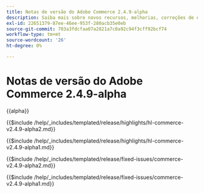 ```yaml
---
title: Notas de versão do Adobe Commerce 2.4.9-alpha
description: Saiba mais sobre novos recursos, melhorias, correções de erros e problemas conhecidos na versão 2.4.9-alpha do Adobe Commerce.
exl-id: 22651379-87ee-46ee-953f-280acb35e0eb
source-git-commit: 703a3fdcfaa07a2821a7c0a92c94f3cff92bcf74
workflow-type: tm+mt
source-wordcount: '26'
ht-degree: 0%

---
```



# Notas de versão do Adobe Commerce 2.4.9-alpha

{{alpha}}

<!-- Highlights in v2.4.9-alpha2 -->

{{$include /help/_includes/templated/release/highlights/hl-commerce-v2.4.9-alpha2.md}}

<!-- Highlights in v2.4.9-alpha1 -->

{{$include /help/_includes/templated/release/highlights/hl-commerce-v2.4.9-alpha1.md}}

<!-- Fixed issues in v2.4.9-alpha2 -->

{{$include /help/_includes/templated/release/fixed-issues/commerce-v2.4.9-alpha2.md}}

<!-- Fixed issues in v2.4.9-alpha1 -->

{{$include /help/_includes/templated/release/fixed-issues/commerce-v2.4.9-alpha1.md}}
